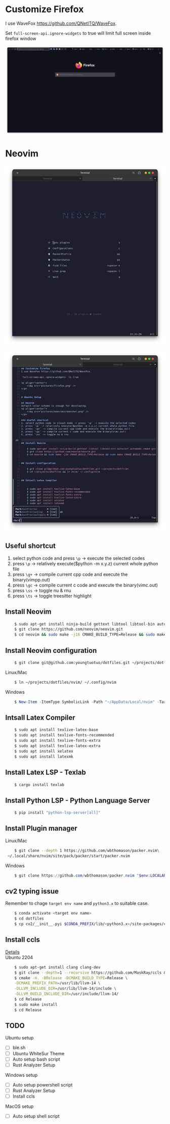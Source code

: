 # Customize Firefox
I use WaveFox https://github.com/QNetITQ/WaveFox.

Set `full-screen-api.ignore-widgets` to true will limit full screen inside firefox window

<p align="center">
    <img src="pictures/firefox.png" />
</p>



# Neovim
<p align="center">
    <img src="pictures/alpha.png" />
</p>
<p align="center">
    <img src="pictures/neovimscreenshot.png" />
</p>

## Useful shortcut
1. select python code and press `\p` -> execute the selected codes
2. press `\p` -> relatively execute($python -m x.y.z) current whole python file
3. press `\g+` -> compile current cpp code and execute the binary(vimpp.out)
4. press `\gc` -> compile current c code and execute the binary(vimc.out)
6. press `\ss` -> toggle nu & rnu
7. press `\ts` -> toggle treesitter highlight


## Install Neovim
```bash
    $ sudo apt-get install ninja-build gettext libtool libtool-bin autoconf automake cmake g++ pkg-config unzip curl doxygen
    $ git clone https://github.com/neovim/neovim.git
    $ cd neovim && sudo make -j16 CMAKE_BUILD_TYPE=Release && sudo make CMAKE_BUILD_TYPE=Release install
```

## Install Neovim configuration
```bash
    $ git clone git@github.com:youngtuotuo/dotfiles.git ~/projects/dotfiles
```
Linux/Mac
```bash
    $ ln ~/projects/dotfiles/nvim/ ~/.config/nvim
```

Windows
```powershell
    $ New-Item -ItemType SymbolicLink -Path "~/AppData/Local/nvim" -Target "~/projects/dotfiles/nvim"
```

## Intsall Latex Compiler
```bash
    $ sudo apt install texlive-latex-base
    $ sudo apt install texlive-fonts-recommended
    $ sudo apt install texlive-fonts-extra
    $ sudo apt install texlive-latex-extra
    $ sudo apt install xelatex
    $ sudo apt install latexmk
```

## Install Latex LSP - Texlab

```bash
    $ cargo install texlab
```

## Install Python LSP - Python Language Server
```bash
    $ pip install "python-lsp-server[all]"
```

## Install Plugin manager
Linux/Mac
```bash
    $ git clone --depth 1 https://github.com/wbthomason/packer.nvim\
 ~/.local/share/nvim/site/pack/packer/start/packer.nvim
```
Windows
```powershell
    $ git clone https://github.com/wbthomason/packer.nvim "$env:LOCALAPPDATA\nvim-data\site\pack\packer\start\packer.nvim"```
```

## cv2 typing issue
Remember to chage `target env name` and `python3.x` to suitable case.
```bash
    $ conda activate <target env name>
    $ cd dotfiles
    $ cp cv2/__init__.pyi $CONDA_PREFIX/lib/<python3.x>/site-packages/cv2/__init__.pyi
```

## Install ccls
[Details](https://github.com/MaskRay/ccls/wiki/Build)<br>
Ubuntu 2204
```bash
    $ sudo apt-get install clang clang-dev
    $ git clone --depth=1 --recursive https://github.com/MaskRay/ccls && cd ccls
    $ cmake -H. -BRelease -DCMAKE_BUILD_TYPE=Release \
    -DCMAKE_PREFIX_PATH=/usr/lib/llvm-14 \
    -DLLVM_INCLUDE_DIR=/usr/lib/llvm-14/include \
    -DLLVM_BUILD_INCLUDE_DIR=/usr/include/llvm-14/
    $ cd Release
    $ sudo make install
    $ cd Release
```
## TODO
Ubuntu setup
- [ ] ble.sh
- [ ] Ubuntu WhiteSur Theme
- [ ] Auto setup bash script
- [ ] Rust Analyzer Setup

Windows setup
- [ ] Auto setup powershell script
- [ ] Rust Analyzer Setup
- [ ] Install ccls

MacOS setup
- [ ] Auto setup shell script
